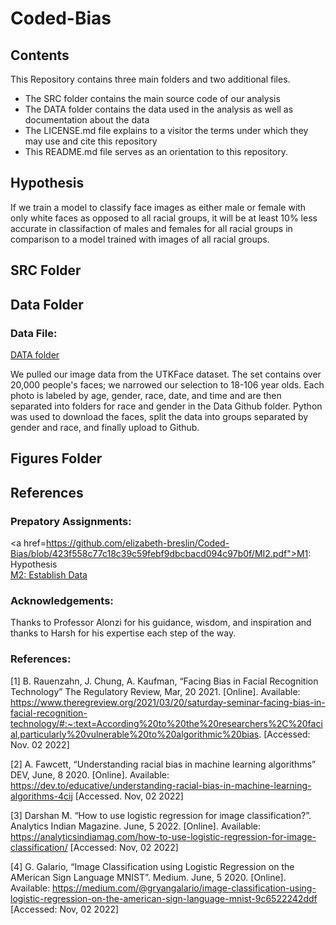 # Coded-Bias

## Contents

This Repository contains three main folders and two additional files. 
 - The SRC folder contains the main source code of our analysis
 - The DATA folder contains the data used in the analysis as well as documentation about the data
 - The LICENSE.md file explains to a visitor the terms under which they may use and cite this repository
 - This README.md file serves as an orientation to this repository.

## Hypothesis
If we train a model to classify face images as either male or female with only white faces as opposed to all racial groups, it will be at least 10% less accurate in classifaction of males and females for all racial groups in comparison to a model trained with images of all racial groups. 

## SRC Folder 

## Data Folder 
### Data File:
<a href="https://github.com/elizabeth-breslin/Coded-Bias/blob/master/DATA/">DATA folder</a>

We pulled our image data from the UTKFace dataset. The set contains over 20,000 people's faces; we narrowed our selection to 18-106 year olds. Each photo is labeled by age, gender, race, date, and time and are then separated into folders for race and gender in the Data Github folder. Python was used to download the faces, split the data into groups separated by gender and race, and finally upload to Github.

## Figures Folder


## References
### Prepatory Assignments: 
<a href=https://github.com/elizabeth-breslin/Coded-Bias/blob/423f558c77c18c39c59febf9dbcbacd094c97b0f/MI2.pdf">M1: Hypothesis</a> <br>
<a href="https://github.com/lls4abt/NYCTaxi/files/9620517/M2.pdf">M2: Establish Data</a>

### Acknowledgements: 
Thanks to Professor Alonzi for his guidance, wisdom, and inspiration and thanks to Harsh for his expertise each step of the way. <br> 

### References: 
[1]	B. Rauenzahn, J. Chung, A. Kaufman, “Facing Bias in Facial Recognition Technology” The Regulatory Review, Mar, 20 2021. [Online]. Available: https://www.theregreview.org/2021/03/20/saturday-seminar-facing-bias-in-facial-recognition-technology/#:~:text=According%20to%20the%20researchers%2C%20facial,particularly%20vulnerable%20to%20algorithmic%20bias. [Accessed:  Nov. 02 2022]

[2] 	A. Fawcett, “Understanding racial bias in machine learning algorithms” DEV, June, 8 2020. [Online]. Available: https://dev.to/educative/understanding-racial-bias-in-machine-learning-algorithms-4cij [Accessed. Nov, 02 2022]

[3]	Darshan M. “How to use logistic regression for image classification?”. Analytics Indian Magazine. June, 5 2022. [Online]. Available: https://analyticsindiamag.com/how-to-use-logistic-regression-for-image-classification/
	[Accessed: Nov, 02 2022]

[4]	G. Galario, “Image Classification using Logistic Regression on the AMerican Sign Language MNIST”. Medium. June, 5 2020. [Online]. Available: https://medium.com/@gryangalario/image-classification-using-logistic-regression-on-the-american-sign-language-mnist-9c6522242ddf [Accessed: Nov, 02 2022]

